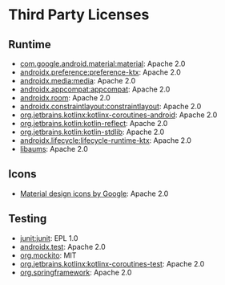 # Third Party Licenses

## Runtime

- [com.google.android.material:material](https://github.com/material-components/material-components-android): Apache 2.0
- [androidx.preference:preference-ktx](https://developer.android.com/jetpack/androidx/releases/preference): Apache 2.0
- [androidx.media:media](https://developer.android.com/jetpack/androidx/releases/media): Apache 2.0
- [androidx.appcompat:appcompat](https://developer.android.com/jetpack/androidx/releases/appcompat): Apache 2.0
- [androidx.room](https://developer.android.com/jetpack/androidx/releases/room): Apache 2.0
- [androidx.constraintlayout:constraintlayout](https://developer.android.com/jetpack/androidx/releases/constraintlayout):
  Apache 2.0
- [org.jetbrains.kotlinx:kotlinx-coroutines-android](https://github.com/Kotlin/kotlinx.coroutines): Apache 2.0
- [org.jetbrains.kotlin:kotlin-reflect](https://mvnrepository.com/artifact/org.jetbrains.kotlin/kotlin-reflect): Apache
  2.0
- [org.jetbrains.kotlin:kotlin-stdlib](https://kotlinlang.org/api/latest/jvm/stdlib/): Apache 2.0
- [androidx.lifecycle:lifecycle-runtime-ktx](https://developer.android.com/jetpack/androidx/releases/lifecycle): Apache
  2.0
- [libaums](https://github.com/magnusja/libaums): Apache 2.0


## Icons

- [Material design icons by Google](https://fonts.google.com/icons): Apache 2.0


## Testing

- [junit:junit](https://junit.org/junit4/): EPL 1.0
- [androidx.test](https://developer.android.com/jetpack/androidx/releases/test): Apache 2.0
- [org.mockito](https://site.mockito.org/): MIT
- [org.jetbrains.kotlinx:kotlinx-coroutines-test](https://kotlin.github.io/kotlinx.coroutines/kotlinx-coroutines-test/):
  Apache 2.0
- [org.springframework](https://docs.spring.io/spring-framework/docs/current/reference/html/): Apache 2.0

